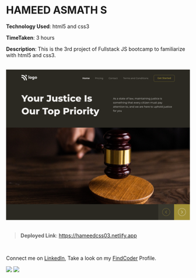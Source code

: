 # HAMEED ASMATH S
**Technology Used**: html5 and css3

**TimeTaken**: 3 hours

**Description**: This is the 3rd project of Fullstack JS bootcamp to familiarize with html5 and css3.  
<br>


![](./3.png)
<br><br>

> **Deployed Link**:  https://hameedcss03.netlify.app

<br>

Connect me on [LinkedIn](https://www.linkedin.com/in/hameed-asmath-973462191), Take a look on my [FindCoder](https://www.findcoder.io/u/hameed) Profile.

![](https://img.shields.io/badge/LinkedIn-0077B5?style=for-the-badge&logo=linkedin&logoColor=white)
![](https://img.shields.io/badge/-FindCoder-brightgreen)



